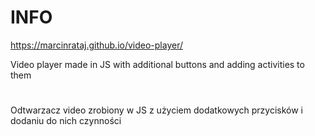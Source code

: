 # INFO
https://marcinrataj.github.io/video-player/

Video player made in JS with additional buttons and adding activities to them
#
Odtwarzacz video zrobiony w JS z użyciem dodatkowych przycisków i dodaniu do nich czynności
